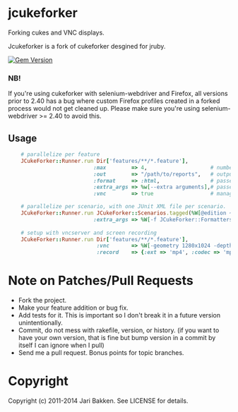 # jcukeforker

Forking cukes and VNC displays.

Jcukeforker is a fork of cukeforker desgined for jruby.

[![Gem Version](https://badge.fury.io/rb/jcukeforker.svg)](http://badge.fury.io/rb/jcukeforker)

### NB!

If you're using cukeforker with selenium-webdriver and Firefox, all versions prior to 2.40 has a bug where custom
Firefox profiles created in a forked process would not get cleaned up. Please make sure you're using selenium-webdriver >= 2.40
to avoid this.

## Usage


```ruby
    # parallelize per feature
    JCukeForker::Runner.run Dir['features/**/*.feature'],
                           :max        => 4,                    # number of workers
                           :out        => "/path/to/reports",   # output path
                           :format     => :html,                # passed to `cucumber --format`,
                           :extra_args => %w[--extra arguments],# passed to cucumber,
                           :vnc        => true                  # manage a pool of VNC displays, assign one per worker.

    # parallelize per scenario, with one JUnit XML file per scenario.
    JCukeForker::Runner.run JCukeForker::Scenarios.tagged(%W[@edition ~@wip])
                           :extra_args => %W[-f JCukeForker::Formatters::JunitScenarioFormatter --out results/junit]
    
    # setup with vncserver and screen recording
    JCukeForker::Runner.run Dir['features/**/*.feature'],
                            :vnc       => %W[-geometry 1280x1024 -depth 24 -dpi 96]
                            :record    => {:ext => 'mp4', :codec => 'mpeg4', :frame_size => '1280x1024', :frame_rate => '5'}
```

Note on Patches/Pull Requests
=============================

* Fork the project.
* Make your feature addition or bug fix.
* Add tests for it. This is important so I don't break it in a
  future version unintentionally.
* Commit, do not mess with rakefile, version, or history.
  (if you want to have your own version, that is fine but bump version in a commit by itself I can ignore when I pull)
* Send me a pull request. Bonus points for topic branches.

Copyright
=========

Copyright (c) 2011-2014 Jari Bakken. See LICENSE for details.

